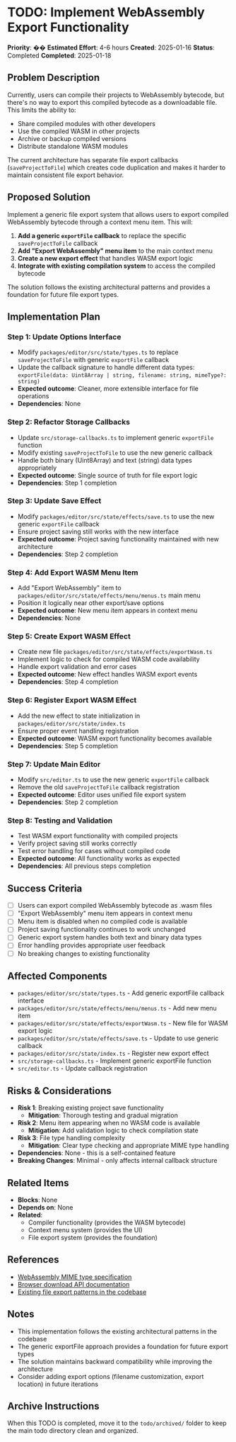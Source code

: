 # TODO: Implement WebAssembly Export Functionality

**Priority**: ��
**Estimated Effort**: 4-6 hours
**Created**: 2025-01-16
**Status**: Completed
**Completed**: 2025-01-18

## Problem Description

Currently, users can compile their projects to WebAssembly bytecode, but there's no way to export this compiled bytecode as a downloadable file. This limits the ability to:
- Share compiled modules with other developers
- Use the compiled WASM in other projects
- Archive or backup compiled versions
- Distribute standalone WASM modules

The current architecture has separate file export callbacks (`saveProjectToFile`) which creates code duplication and makes it harder to maintain consistent file export behavior.

## Proposed Solution

Implement a generic file export system that allows users to export compiled WebAssembly bytecode through a context menu item. This will:

1. **Add a generic `exportFile` callback** to replace the specific `saveProjectToFile` callback
2. **Add "Export WebAssembly" menu item** to the main context menu
3. **Create a new export effect** that handles WASM export logic
4. **Integrate with existing compilation system** to access the compiled bytecode

The solution follows the existing architectural patterns and provides a foundation for future file export types.

## Implementation Plan

### Step 1: Update Options Interface
- Modify `packages/editor/src/state/types.ts` to replace `saveProjectToFile` with generic `exportFile` callback
- Update the callback signature to handle different data types: `exportFile(data: Uint8Array | string, filename: string, mimeType?: string)`
- **Expected outcome**: Cleaner, more extensible interface for file operations
- **Dependencies**: None

### Step 2: Refactor Storage Callbacks
- Update `src/storage-callbacks.ts` to implement generic `exportFile` function
- Modify existing `saveProjectToFile` to use the new generic callback
- Handle both binary (Uint8Array) and text (string) data types appropriately
- **Expected outcome**: Single source of truth for file export logic
- **Dependencies**: Step 1 completion

### Step 3: Update Save Effect
- Modify `packages/editor/src/state/effects/save.ts` to use the new generic `exportFile` callback
- Ensure project saving still works with the new interface
- **Expected outcome**: Project saving functionality maintained with new architecture
- **Dependencies**: Step 2 completion

### Step 4: Add Export WASM Menu Item
- Add "Export WebAssembly" item to `packages/editor/src/state/effects/menu/menus.ts` main menu
- Position it logically near other export/save options
- **Expected outcome**: New menu item appears in context menu
- **Dependencies**: None

### Step 5: Create Export WASM Effect
- Create new file `packages/editor/src/state/effects/exportWasm.ts`
- Implement logic to check for compiled WASM code availability
- Handle export validation and error cases
- **Expected outcome**: New effect handles WASM export events
- **Dependencies**: Step 4 completion

### Step 6: Register Export WASM Effect
- Add the new effect to state initialization in `packages/editor/src/state/index.ts`
- Ensure proper event handling registration
- **Expected outcome**: WASM export functionality becomes available
- **Dependencies**: Step 5 completion

### Step 7: Update Main Editor
- Modify `src/editor.ts` to use the new generic `exportFile` callback
- Remove the old `saveProjectToFile` callback registration
- **Expected outcome**: Editor uses unified file export system
- **Dependencies**: Step 2 completion

### Step 8: Testing and Validation
- Test WASM export functionality with compiled projects
- Verify project saving still works correctly
- Test error handling for cases without compiled code
- **Expected outcome**: All functionality works as expected
- **Dependencies**: All previous steps completion

## Success Criteria

- [ ] Users can export compiled WebAssembly bytecode as .wasm files
- [ ] "Export WebAssembly" menu item appears in context menu
- [ ] Menu item is disabled when no compiled code is available
- [ ] Project saving functionality continues to work unchanged
- [ ] Generic export system handles both text and binary data types
- [ ] Error handling provides appropriate user feedback
- [ ] No breaking changes to existing functionality

## Affected Components

- `packages/editor/src/state/types.ts` - Add generic exportFile callback interface
- `packages/editor/src/state/effects/menu/menus.ts` - Add new menu item
- `packages/editor/src/state/effects/exportWasm.ts` - New file for WASM export logic
- `packages/editor/src/state/effects/save.ts` - Update to use generic callback
- `packages/editor/src/state/index.ts` - Register new export effect
- `src/storage-callbacks.ts` - Implement generic exportFile function
- `src/editor.ts` - Update callback registration

## Risks & Considerations

- **Risk 1**: Breaking existing project save functionality
  - **Mitigation**: Thorough testing and gradual migration
- **Risk 2**: Menu item appearing when no WASM code is available
  - **Mitigation**: Add validation logic to check compilation state
- **Risk 3**: File type handling complexity
  - **Mitigation**: Clear type checking and appropriate MIME type handling
- **Dependencies**: None - this is a self-contained feature
- **Breaking Changes**: Minimal - only affects internal callback structure

## Related Items

- **Blocks**: None
- **Depends on**: None
- **Related**: 
  - Compiler functionality (provides the WASM bytecode)
  - Context menu system (provides the UI)
  - File export system (provides the foundation)

## References

- [WebAssembly MIME type specification](https://webassembly.github.io/spec/web-api/#streaming-modules)
- [Browser download API documentation](https://developer.mozilla.org/en-US/docs/Web/API/URL/createObjectURL)
- [Existing file export patterns in the codebase](src/storage-callbacks.ts)

## Notes

- This implementation follows the existing architectural patterns in the codebase
- The generic exportFile approach provides a foundation for future export types
- The solution maintains backward compatibility while improving the architecture
- Consider adding export options (filename customization, export location) in future iterations

## Archive Instructions

When this TODO is completed, move it to the `todo/archived/` folder to keep the main todo directory clean and organized. 